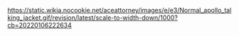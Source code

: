 https://static.wikia.nocookie.net/aceattorney/images/e/e3/Normal_apollo_talking_jacket.gif/revision/latest/scale-to-width-down/1000?cb=20220106222634
